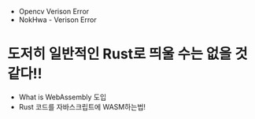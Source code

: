 
- Opencv Verison Error
- NokHwa - Verison Error

# 도저히 일반적인 Rust로 띄울 수는 없을 것같다!!
- What is WebAssembly 도입
- Rust 코드를 자바스크립트에 WASM하는법!


